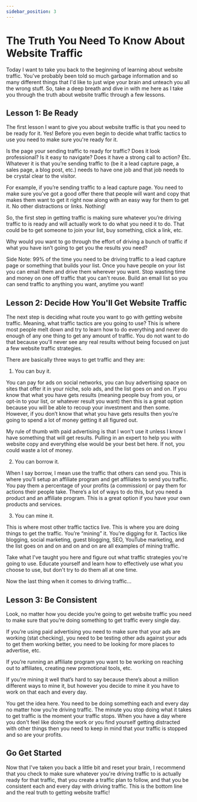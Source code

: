 ```yaml
---
sidebar_position: 3
---
```


# The Truth You Need To Know About Website Traffic

Today I want to take you back to the beginning of learning about website traffic. You've probably been told so much garbage information and so many different things that I'd like to just wipe your brain and unteach you all the wrong stuff. So, take a deep breath and dive in with me here as I take you through the truth about website traffic through a few lessons.

## Lesson 1: Be Ready

The first lesson I want to give you about website traffic is that you need to be ready for it. Yes! Before you even begin to decide what traffic tactics to use you need to make sure you're ready for it.

Is the page your sending traffic to ready for traffic? Does it look professional? Is it easy to navigate? Does it have a strong call to action? Etc. Whatever it is that you’re sending traffic to (be it a lead capture page, a sales page, a blog post, etc.) needs to have one job and that job needs to be crystal clear to the visitor. 

For example, if you’re sending traffic to a lead capture page. You need to make sure you’ve got a good offer there that people will want and copy that makes them want to get it right now along with an easy way for them to get it. No other distractions or links. Nothing!

So, the first step in getting traffic is making sure whatever you’re driving traffic to is ready and will actually work to do what you need it to do. That could be to get someone to join your list, buy something, click a link, etc. 

Why would you want to go through the effort of driving a bunch of traffic if what you have isn’t going to get you the results you need?

Side Note: 99% of the time you need to be driving traffic to a lead capture page or something that builds your list. Once you have people on your list you can email them and drive them wherever you want. Stop wasting time and money on one off traffic that you can't reuse. Build an email list so you can send traffic to anything you want, anytime you want!

## Lesson 2: Decide How You'll Get Website Traffic

The next step is deciding what route you want to go with getting website traffic. Meaning, what traffic tactics are you going to use? This is where most people melt down and try to learn how to do everything and never do enough of any one thing to get any amount of traffic. You do not want to do that because you'll never see any real results without being focused on just a few website traffic strategies.

There are basically three ways to get traffic and they are:

1. You can buy it.

You can pay for ads on social networks, you can buy advertising space on sites that offer it in your niche, solo ads, and the list goes on and on. If you know that what you have gets results (meaning people buy from you, or opt-in to your list, or whatever result you want) then this is a great option because you will be able to recoup your investment and then some. However, if you don’t know that what you have gets results then you’re going to spend a lot of money getting it all figured out.

My rule of thumb with paid advertising is that I won't use it unless I know I have something that will get results. Pulling in an expert to help you with website copy and everything else would be your best bet here. If not, you could waste a lot of money.

2. You can borrow it.

When I say borrow, I mean use the traffic that others can send you. This is where you’ll setup an affiliate program and get affiliates to send you traffic. You pay them a percentage of your profits (a commission) or pay them for actions their people take. There’s a lot of ways to do this, but you need a product and an affiliate program. This is a great option if you have your own products and services. 

3. You can mine it.

This is where most other traffic tactics live. This is where you are doing things to get the traffic. You’re “mining” it. You’re digging for it. Tactics like blogging, social marketing, guest blogging, SEO, YouTube marketing, and the list goes on and on and on and on are all examples of mining traffic.

Take what I've taught you here and figure out what traffic strategies you're going to use. Educate yourself and learn how to effectively use what you choose to use, but don't try to do them all at one time. 

Now the last thing when it comes to driving traffic…

## Lesson 3: Be Consistent

Look, no matter how you decide you’re going to get website traffic you need to make sure that you’re doing something to get traffic every single day. 

If you’re using paid advertising you need to make sure that your ads are working (stat checking), you need to be testing other ads against your ads to get them working better, you need to be looking for more places to advertise, etc.

If you’re running an affiliate program you want to be working on reaching out to affiliates, creating new promotional tools, etc.

If you’re mining it well that’s hard to say because there’s about a million different ways to mine it, but however you decide to mine it you have to work on that each and every day. 

You get the idea here. You need to be doing something each and every day no matter how you’re driving traffic. The minute you stop doing what it takes to get traffic is the moment your traffic stops. When you have a day where you don't feel like doing the work or you find yourself getting distracted with other things then you need to keep in mind that your traffic is stopped and so are your profits.

## Go Get Started

Now that I've taken you back a little bit and reset your brain, I recommend that you check to make sure whatever you're driving traffic to is actually ready for that traffic, that you create a traffic plan to follow, and that you be consistent each and every day with driving traffic. This is the bottom line and the real truth to getting website traffic!

